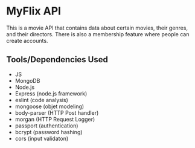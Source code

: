 <!DOCTYPE html>
<html lang="en">
<head>
    <meta charset="UTF-8">
    <meta http-equiv="X-UA-Compatible" content="IE=edge">
    <meta name="viewport" content="width=device-width, initial-scale=1.0">
    <link rel="stylsheet" href="css/styles.css">
 
</head>
<body>

# MyFlix API


This is a movie API that contains data about certain movies, their genres, and their directors.  There is also a membership feature where people can create accounts.  


## Tools/Dependencies Used
- JS
- MongoDB
- Node.js
- Express (node.js framework)
- eslint (code analysis)
- mongoose (objet modeling)
- body-parser (HTTP Post handler)
- morgan (HTTP Request Logger)
- passport (authentication)
- bcrypt (password hashing)
- cors (input validaton)

</body>
</html>